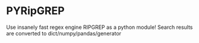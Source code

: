 # PYRipGREP
Use insanely fast regex engine RIPGREP as a python module! Search results are converted to dict/numpy/pandas/generator
